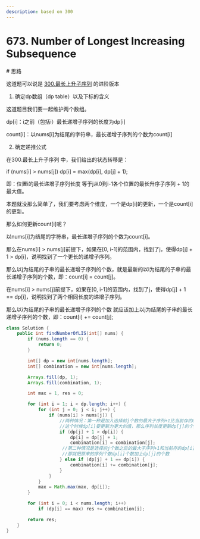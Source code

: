 ```yaml
---
description: based on 300
---
```


# 673. Number of Longest Increasing Subsequence

\# 思路

这道题可以说是 [300.最长上升子序列](https://leetcode.cn/link/?target=https://programmercarl.com/0300.%E6%9C%80%E9%95%BF%E4%B8%8A%E5%8D%87%E5%AD%90%E5%BA%8F%E5%88%97.html) 的进阶版本

1. 确定dp数组（dp table）以及下标的含义

这道题目我们要一起维护两个数组。

dp\[i]：i之前（包括i）最长递增子序列的长度为dp\[i]

count\[i]：以nums\[i]为结尾的字符串，最长递增子序列的个数为count\[i]

2. 确定递推公式

在300.最长上升子序列 中，我们给出的状态转移是：

if (nums\[i] > nums\[j]) dp\[i] = max(dp\[i], dp\[j] + 1);

即：位置i的最长递增子序列长度 等于j从0到i-1各个位置的最长升序子序列 + 1的最大值。

本题就没那么简单了，我们要考虑两个维度，一个是dp\[i]的更新，一个是count\[i]的更新。

那么如何更新count\[i]呢？

以nums\[i]为结尾的字符串，最长递增子序列的个数为count\[i]。

那么在nums\[i] > nums\[j]前提下，如果在\[0, i-1]的范围内，找到了j，使得dp\[j] + 1 > dp\[i]，说明找到了一个更长的递增子序列。

那么以j为结尾的子串的最长递增子序列的个数，就是最新的以i为结尾的子串的最长递增子序列的个数，即：count\[i] = count\[j]。

在nums\[i] > nums\[j]前提下，如果在\[0, i-1]的范围内，找到了j，使得dp\[j] + 1 == dp\[i]，说明找到了两个相同长度的递增子序列。

那么以i为结尾的子串的最长递增子序列的个数 就应该加上以j为结尾的子串的最长递增子序列的个数，即：count\[i] += count\[j];



```java
class Solution {
    public int findNumberOfLIS(int[] nums) {
        if (nums.length == 0) {
            return 0;
        }

        int[] dp = new int[nums.length];
        int[] combination = new int[nums.length];

        Arrays.fill(dp, 1);
        Arrays.fill(combination, 1);

        int max = 1, res = 0;

        for (int i = 1; i < dp.length; i++) {
            for (int j = 0; j < i; j++) {
                if (nums[i] > nums[j]) {
                    //两种情况：第一种是加入选择前j个数的最大子序列+1比当前存的dp[i]大
                    //这个时候dp[i]要更新为更大的值，那么序列长度更新dp[j]的个数
                    if (dp[j] + 1 > dp[i]) { 
                        dp[i] = dp[j] + 1;
                        combination[i] = combination[j];
                     //第二种情况是选择前j个数之后的最大子序列+1和当前存的dp[i]一样
                     //那就把原来的序列个数dp[i]个数加上dp[j]的个数
                    } else if (dp[j] + 1 == dp[i]) { 
                        combination[i] += combination[j];
                    }
                }
            }
            max = Math.max(max, dp[i]);
        }

        for (int i = 0; i < nums.length; i++)
            if (dp[i] == max) res += combination[i];

        return res;
    }
}
```
